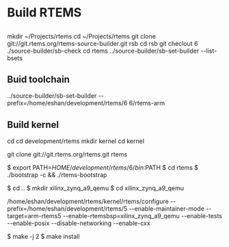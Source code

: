 # Build RTEMS

## 

mkdir ~/Projects/rtems
cd ~/Projects/rtems
git clone git://git.rtems.org/rtems-source-builder.git rsb
cd rsb
git checlout 6
./source-builder/sb-check
cd rtems
../source-builder/sb-set-builder --list-bsets

## Buid toolchain

../source-builder/sb-set-builder --prefix=/home/eshan/development/rtems/6 6/rtems-arm

## Build kernel

cd
cd development/rtems
mkdir kernel
cd kernel

git clone git://git.rtems.org/rtems.git rtems

$ export PATH=$HOME/development/rtems/6/bin:$PATH 
$ cd rtems
$ ./bootstrap -c && ./rtems-bootstrap

$ cd ..
$ mkdir xilinx_zynq_a9_qemu
$ cd xilinx_zynq_a9_qemu

/home/eshan/development/rtems/kernel/rtems/configure --prefix=/home/eshan/development/rtems/5 --enable-maintainer-mode --target=arm-rtems5 --enable-rtemsbsp=xilinx_zynq_a9_qemu --enable-tests --enable-posix --disable-networking --enable-cxx

$ make -j 2
$ make install
